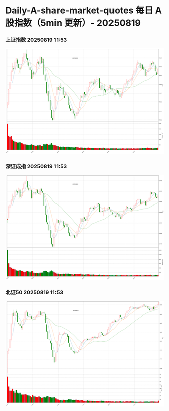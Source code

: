 
# Daily-A-share-market-quotes 每日 A 股指数（5min 更新）- 20250819

### 上证指数 20250819 11:53
![](./fig/2025/8/20250819-sh000001.png)

### 深证成指 20250819 11:53
![](./fig/2025/8/20250819-sz399001.png)

### 北证50 20250819 11:53
![](./fig/2025/8/20250819-bj899050.png)
